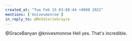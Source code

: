 ```yaml
---
created_at: "Tue Feb 15 03:08:44 +0000 2022"
mentions: ['knivesmonroe']
in_reply_to: @MxValorieGrayce
---
```


@GraceBanyan @knivesmonroe Hell yes. That's incredible.